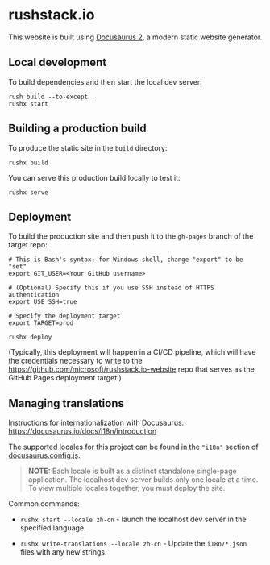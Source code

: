 # rushstack.io

This website is built using [Docusaurus 2](https://docusaurus.io/), a modern static website generator.

## Local development

To build dependencies and then start the local dev server:

```
rush build --to-except .
rushx start
```

## Building a production build

To produce the static site in the `build` directory:

```
rushx build
```

You can serve this production build locally to test it:

```
rushx serve
```

## Deployment

To build the production site and then push it to the `gh-pages` branch of the target repo:

```
# This is Bash's syntax; for Windows shell, change "export" to be "set"
export GIT_USER=<Your GitHub username>

# (Optional) Specify this if you use SSH instead of HTTPS authentication
export USE_SSH=true

# Specify the deployment target
export TARGET=prod

rushx deploy
```

(Typically, this deployment will happen in a CI/CD pipeline, which will have the credentials
necessary to write to the https://github.com/microsoft/rushstack.io-website repo that serves as the
GitHub Pages deployment target.)

## Managing translations

Instructions for internationalization with Docusaurus: https://docusaurus.io/docs/i18n/introduction

The supported locales for this project can be found in the `"i18n"` section of
[docusaurus.config.js](./docusaurus.config.js).

> **NOTE:** Each locale is built as a distinct standalone single-page application. The localhost
> dev server builds only one locale at a time. To view multiple locales together, you must deploy
> the site.

Common commands:

- `rushx start --locale zh-cn` - launch the localhost dev server in the specified language.

- `rushx write-translations --locale zh-cn` - Update the `i18n/*.json` files with any new strings.
